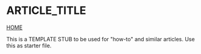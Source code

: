 # ARTICLE_TITLE

[HOME](../README.md)

This is a TEMPLATE STUB to be used for "how-to" and similar articles. Use this as starter file.

